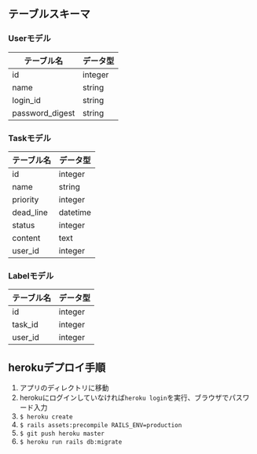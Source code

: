 ## テーブルスキーマ

### Userモデル
テーブル名  |データ型  
--|--
id  |integer  
name  |string  
login_id |string  
password_digest  |string  

### Taskモデル
テーブル名  |データ型  
--|--
id  |integer  
name  |string
priority  |integer  
dead_line  |datetime  
status  |integer  
content  |text  
user_id  |integer  

### Labelモデル
テーブル名  |データ型  
--|--
id  |integer  
task_id  |integer
user_id  |integer

## herokuデプロイ手順
1. アプリのディレクトリに移動
2. herokuにログインしていなければ`heroku login`を実行、ブラウザでパスワード入力
3. `$ heroku create`
4. `$ rails assets:precompile RAILS_ENV=production`
5. `$ git push heroku master`
6. `$ heroku run rails db:migrate`
